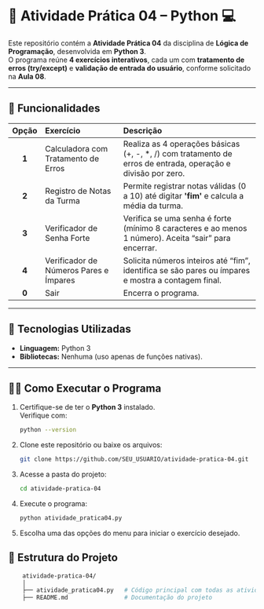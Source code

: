 # 🧮 Atividade Prática 04 – Python 💻

Este repositório contém a **Atividade Prática 04** da disciplina de **Lógica de Programação**, desenvolvida em **Python 3**.  
O programa reúne **4 exercícios interativos**, cada um com **tratamento de erros (try/except)** e **validação de entrada do usuário**, conforme solicitado na **Aula 08**.

---

## 🚀 Funcionalidades

| Opção | Exercício | Descrição |
|:--:|:--|:--|
| **1** | Calculadora com Tratamento de Erros | Realiza as 4 operações básicas (+, -, *, /) com tratamento de erros de entrada, operação e divisão por zero. |
| **2** | Registro de Notas da Turma | Permite registrar notas válidas (0 a 10) até digitar **'fim'** e calcula a média da turma. |
| **3** | Verificador de Senha Forte | Verifica se uma senha é forte (mínimo 8 caracteres e ao menos 1 número). Aceita “sair” para encerrar. |
| **4** | Verificador de Números Pares e Ímpares | Solicita números inteiros até “fim”, identifica se são pares ou ímpares e mostra a contagem final. |
| **0** | Sair | Encerra o programa. |

---

## 🧰 Tecnologias Utilizadas

- **Linguagem:** Python 3  
- **Bibliotecas:** Nenhuma (uso apenas de funções nativas).  

---

## 🧑‍💻 Como Executar o Programa

1. Certifique-se de ter o **Python 3** instalado.  
   Verifique com:
   ```bash
   python --version
   ````
 2. Clone este repositório ou baixe os arquivos:
    ```bash
    git clone https://github.com/SEU_USUARIO/atividade-pratica-04.git
    ````
 3. Acesse a pasta do projeto:
    ```bash
    cd atividade-pratica-04
    ````
 4. Execute o programa:
    ```bash
    python atividade_pratica04.py
    ````
 5. Escolha uma das opções do menu para iniciar o exercício desejado.
 
## 🧩 Estrutura do Projeto

 ```bash
     atividade-pratica-04/
     │
     ├── atividade_pratica04.py   # Código principal com todas as atividades e menu
     ├── README.md                # Documentação do projeto
 ````





